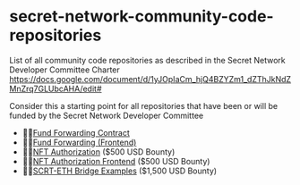 # secret-network-community-code-repositories
List of all community code repositories as described in the Secret Network Developer Committee Charter https://docs.google.com/document/d/1yJOpIaCm_hjQ4BZYZm1_dZThJkNdZMnZrq7GLUbcAHA/edit#

Consider this a starting point for all repositories that have been or will be funded by the Secret Network Developer Committee

* 🧑‍💻[Fund Forwarding Contract](https://github.com/zorostang/fund-forwarding)
* 🧑‍💻[Fund Forwarding (Frontend)](https://github.com/zorostang/fund-forwarding-frontend)
* 🧑‍💻[NFT Authorization](https://github.com/zorostang/nft-authorization) ($500 USD Bounty)
* 🧑‍💻[NFT Authorization Frontend](https://github.com/zorostang/nft-authorization-front-end) ($500 USD Bounty)
* 🧑‍💻[SCRT-ETH Bridge Examples](https://github.com/zorostang/scrt-eth-bridge-examples) ($1,500 USD Bounty)
